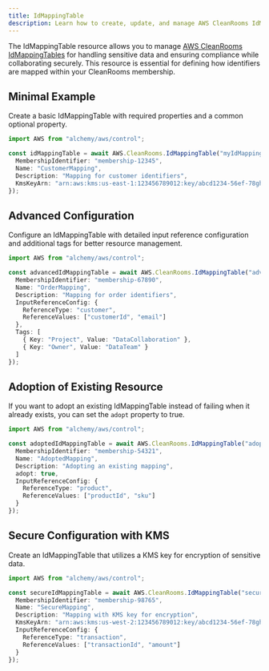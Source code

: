 ```yaml
---
title: IdMappingTable
description: Learn how to create, update, and manage AWS CleanRooms IdMappingTables using Alchemy Cloud Control.
---
```


The IdMappingTable resource allows you to manage [AWS CleanRooms IdMappingTables](https://docs.aws.amazon.com/cleanrooms/latest/userguide/) for handling sensitive data and ensuring compliance while collaborating securely. This resource is essential for defining how identifiers are mapped within your CleanRooms membership.

## Minimal Example

Create a basic IdMappingTable with required properties and a common optional property.

```ts
import AWS from "alchemy/aws/control";

const idMappingTable = await AWS.CleanRooms.IdMappingTable("myIdMappingTable", {
  MembershipIdentifier: "membership-12345",
  Name: "CustomerMapping",
  Description: "Mapping for customer identifiers",
  KmsKeyArn: "arn:aws:kms:us-east-1:123456789012:key/abcd1234-56ef-78gh-90ij-klmnopqrstuv"
});
```

## Advanced Configuration

Configure an IdMappingTable with detailed input reference configuration and additional tags for better resource management.

```ts
import AWS from "alchemy/aws/control";

const advancedIdMappingTable = await AWS.CleanRooms.IdMappingTable("advancedIdMappingTable", {
  MembershipIdentifier: "membership-67890",
  Name: "OrderMapping",
  Description: "Mapping for order identifiers",
  InputReferenceConfig: {
    ReferenceType: "customer",
    ReferenceValues: ["customerId", "email"]
  },
  Tags: [
    { Key: "Project", Value: "DataCollaboration" },
    { Key: "Owner", Value: "DataTeam" }
  ]
});
```

## Adoption of Existing Resource

If you want to adopt an existing IdMappingTable instead of failing when it already exists, you can set the `adopt` property to true.

```ts
import AWS from "alchemy/aws/control";

const adoptedIdMappingTable = await AWS.CleanRooms.IdMappingTable("adoptedIdMappingTable", {
  MembershipIdentifier: "membership-54321",
  Name: "AdoptedMapping",
  Description: "Adopting an existing mapping",
  adopt: true,
  InputReferenceConfig: {
    ReferenceType: "product",
    ReferenceValues: ["productId", "sku"]
  }
});
```

## Secure Configuration with KMS

Create an IdMappingTable that utilizes a KMS key for encryption of sensitive data.

```ts
import AWS from "alchemy/aws/control";

const secureIdMappingTable = await AWS.CleanRooms.IdMappingTable("secureIdMappingTable", {
  MembershipIdentifier: "membership-98765",
  Name: "SecureMapping",
  Description: "Mapping with KMS key for encryption",
  KmsKeyArn: "arn:aws:kms:us-west-2:123456789012:key/abcd1234-56ef-78gh-90ij-klmnopqrstuv",
  InputReferenceConfig: {
    ReferenceType: "transaction",
    ReferenceValues: ["transactionId", "amount"]
  }
});
```